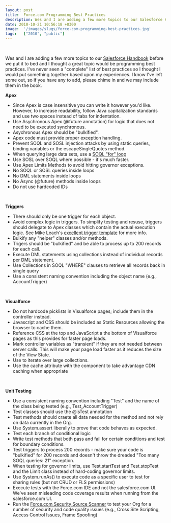 ```yaml
---
layout: post
title:  Force.com Programming Best Practices
description: Wes and I are adding a few more topics to our Salesforce Handbook before we put it to bed and I thought a great topic would be programming best practices. Ive never seen a complete list of best practices so I thought I would put something together based upon my experiences. I know Ive left some out, so if you have any to add, please chime in and we may include them in the book. Apex * Since Apex is case insensitive you can write it however youd like. However,  to increase readability, follow Jav
date: 2010-10-21 10:56:18 +0300
image:  '/images/slugs/force-com-programming-best-practices.jpg'
tags:   ["2010", "public"]
---
```

<p> </p>
<p>﻿Wes and I are adding a few more topics to our <a href="http://salesforcehandbook.wordpress.com/">Salesforce Handbook</a> before we put it to bed and I thought a great topic would be programming best practices. I've never seen a "complete" list of best practices so I thought I would put something together based upon my experiences. I know I've left some out, so if you have any to add, please chime in and we may include them in the book.</p>
<p><strong>Apex</strong></p>
<ul>
<li>Since Apex is case insensitive you can write it however you'd like. However, to increase readability, follow Java capitalization standards and use two spaces instead of tabs for indentation.</li>
<li>Use Asychronous Apex (@future annotation) for logic that does not need to be executed synchronous. </li>
<li>Asychronous Apex should be "bulkified".</li>
<li>Apex code must provide proper exception handling.</li>
<li>Prevent SOQL and SOSL injection attacks by using static queries, binding variables or the escapeSingleQuotes method.</li>
<li>When querying large data sets, use a <a href="http://www.salesforce.com/us/developer/docs/apexcode/Content/langCon_apex_SOQL_VLSQ.htm">SOQL "for" loop</a> </li>
<li>Use SOSL over SOQL where possible - it's much faster.</li>
<li>Use Apex Limits Methods to avoid hitting governor exceptions.</li>
<li>No SOQL or SOSL queries inside loops</li>
<li>No DML statements inside loops</li>
<li>No Async (@future) methods inside loops</li>
<li>Do not use hardcoded IDs</li>
</ul>
<p> </p>
<p><strong>Triggers</strong></p>
<ul>
<li>There should only be one trigger for each object.</li>
<li>Avoid complex logic in triggers. To simplify testing and resuse, triggers should delegate to Apex classes which contain the actual execution logic. See Mike Leach's <a href="http://www.embracingthecloud.com/2010/07/08/ASimpleTriggerTemplateForSalesforce.aspx">excellent trigger template</a> for more info.</li>
<li>Bulkify any "helper" classes and/or methods.</li>
<li>Trigers should be "bulkified" and be able to process up to 200 records for each call.</li>
<li>Execute DML statements using collections instead of individual records per DML statement.</li>
<li>Use Collections in SOQL "WHERE" clauses to retrieve all records back in single query</li>
<li>Use a consistent naming convention including the object name (e.g., AccountTrigger)</li>
</ul>
<p> </p>
<p><strong>Visualforce</strong></p>
<ul>
<li>Do not hardcode picklists in Visualforce pages; include them in the controller instead.</li>
<li>Javascript and CSS should be included as Static Resources allowing the browser to cache them.</li>
<li>Reference CSS at the top and JavaScript a the bottom of Visualforce pages as this provides for faster page loads.</li>
<li>Mark controller variables as "transient" if they are not needed between server calls. This will make your page load faster as it reduces the size of the View State. </li>
<li>Use <apex:repeat> to iterate over large collections.</li>
<li>Use the cache attribute with the <apex:page> component to take advantage CDN caching when appropriate</li>
</ul>
<p> </p>
<p><strong>Unit Testing</strong></p>
<ul>
<li>Use a consistent naming convention including "Test" and the name of the class being tested (e.g., Test_AccountTrigger)</li>
<li>Test classes should use the @isTest annotation</li>
<li>Test methods should craete all data needed for the method and not rely on data currently in the Org. </li>
<li>Use System.assert liberally to prove that code behaves as expected.</li>
<li>Test each branch of conditional logic</li>
<li>Write test methods that both pass and fail for certain conditions and test for boundary conditions.</li>
<li>Test triggers to process 200 records - make sure your code is "bulkified" for 200 records and doesn't throw the dreaded "Too many SOQL queries: 21" exception.</li>
<li>When testing for governor limits, use Test.startTest and Test.stopTest and the Limit class instead of hard-coding governor limits.</li>
<li>Use System.runAs() to execute code as a specific user to test for sharing rules (but not CRUD or FLS permissions)</li>
<li>Execute tests with the Force.com IDE and not the salesforce.com UI. We've seen misleading code coverage results when running from the salesforce.com UI.</li>
<li>Run the <a href="http://security.force.com/sourcescanner">Force.com Security Source Scanner</a> to test your Org for a number of security and code quality issues (e.g., Cross Site Scripting, Access Control Issues, Frame Spoofing)</li>
</ul>
<p> </p>
